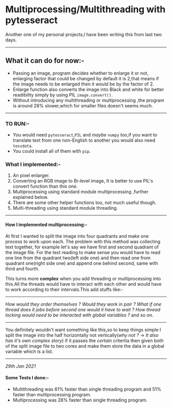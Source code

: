 # Multiprocessing/Multithreading with pytesseract

Another one of my personal projects,I have been writing this from last two days.

---

## What it can do for now:-
- Passing an image, program decides whether to enlarge it or not, enlarging factor that could be changed by default it is 2,that means if the image needs to be enlarged then it would be by the factor of 2.
- Enlarge function also converts the image into Black and white for better readibility simply by using PIL `image.convert()`.
- Without introducing any multithreading or multiprocessing ,the program is around 28% slower,which for smaller files doesn't seems much.
---
### TO RUN:-
- You would need `pytesseract`,`PIL` and *maybe* `numpy` too,if you want to translate text from one non-English to another you would also need `tessdata`.
- You could install all of them with `pip`.

### What I implemented:-
1. An pixel enlarger.
2. Converting an RGB image to Bi-level image, It is better to use PIL's convert function than this one.
3. Multiprocessing using standard module multiprocessing ,further explained below.
4. There are some other helper functions too, not much useful though.
5. Multi-threading using standard module threading.

---
#### How I implemented multiprocessing:-
At first I wanted to split the image into four quadrants and make one process to work upon each.
The problem with this method was collecting text together, for example let's say we have first and second quadrant of the image file. 
For the text reading to make sense you would have to read one line from the quadrant two(left side one) and then read one from quadrant 
one(right side one) and append one behind second, same with third and fourth.

This turns more **complex** when you add threading or multiprocessing 
into this.All the threads would have to interact with each other and 
would have to work according to their intervals.This add stuffs like:-

---
*How would they order themselves ? Would they work in pair ? What if one thread does it jobs before second one would it have to wait ? How thread locking would need to be interacted with global variables ?* and so on.

---
You definitely wouldn't want something like this,so to keep things simple I split the image into the half horizontally not vertically(*why not ?* -> *It also has it's own complex story*) if it passes the *certain* critertia then given both of the split image file to two cores and make them store the data in a global variable which is a list.

---
*29th Jan 2021*
#### Some Tests I done:-
- Multithreading was 61% faster than single threading program and 51% faster than multiprocessing program.
- Multiprocessing was 28% faster than single threading program.

